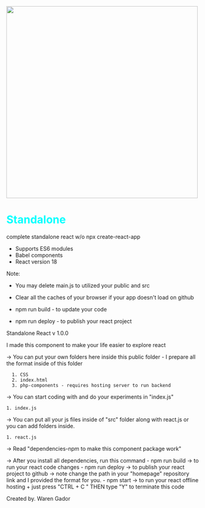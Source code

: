 <img src="https://i.ibb.co/4NfqXRf/Clipboard-removebg-preview-1.png" width="500em"></img> <h1 style="color:cyan;">Standalone</h1>

complete standalone react w/o npx create-react-app

- Supports ES6 modules
- Babel components
- React version 18

Note: 
- You may delete main.js to utilized your public and src
- Clear all the caches of your browser if your app doesn't load on github 

- npm run build - to update your code
- npm run deploy - to publish your react project

Standalone React v 1.0.0

I made this component to make your life easier to explore react

-> You can put your own folders here inside this public folder
    - I prepare all the format inside of this folder
    
      1. CSS 
      2. index.html
      3. php-components - requires hosting server to run backend 
      
-> You can start coding with and do your experiments in "index.js"

    1. index.js

-> You can put all your js files inside of "src" folder along with react.js or you can add folders inside.

    1. react.js


-> Read "dependencies-npm to make this component package work" 

-> After you install all dependencies, run this command
    - npm run build -> to run your react code changes
    - npm run deploy -> to publish your react project to github
        -> note change the path in your "homepage" repository link and I provided the format for you.
    - npm start -> to run your react offline hosting + just press "CTRL + C " THEN type "Y" to terminate this code




Created by. Waren Gador 

